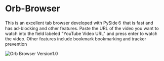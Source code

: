 # Orb-Browser
This is an excellent tab browser developed with PySide６ that is fast and has ad-blocking and other features.
Paste the URL of the video you want to watch into the field labeled "YouTube Video URL" and press enter to watch the video.
Other features include bookmark bookmarking and tracker prevention


<img src="https://i.imgur.com/slqhb5Q.png" alt="Orb Browser Version1.0" title="Orb Browser Version1.0">
